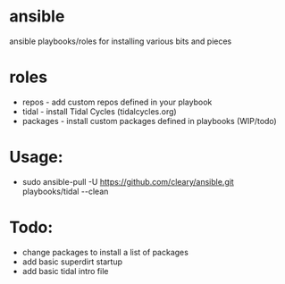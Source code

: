 # ansible
ansible playbooks/roles for installing various bits and pieces

# roles
 * repos - add custom repos defined in your playbook
 * tidal - install Tidal Cycles (tidalcycles.org)
 * packages - install custom packages defined in playbooks (WIP/todo)

# Usage:
* sudo ansible-pull -U https://github.com/cleary/ansible.git playbooks/tidal --clean

# Todo:
* change packages to install a list of packages
* add basic superdirt startup
* add basic tidal intro file
